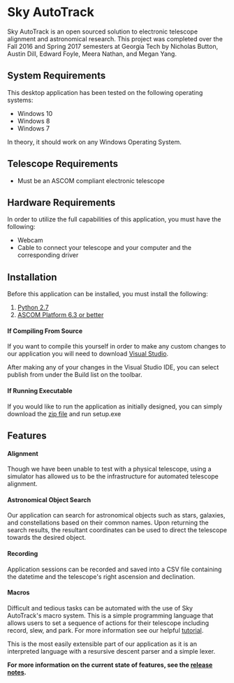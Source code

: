 # Sky AutoTrack

Sky AutoTrack is an open sourced solution to electronic telescope alignment and astronomical research. This project was completed over the Fall 2016 and Spring 2017 semesters at Georgia Tech by Nicholas Button, Austin Dill, Edward Foyle, Meera Nathan, and Megan Yang.

## System Requirements

This desktop application has been tested on the following operating systems:

- Windows 10
- Windows 8
- Windows 7

In theory, it should work on any Windows Operating System.

## Telescope Requirements

- Must be an ASCOM compliant electronic telescope

## Hardware Requirements

In order to utilize the full capabilities of this application, you must have the following:

- Webcam
- Cable to connect your telescope and your computer and the corresponding driver

## Installation

Before this application can be installed, you must install the following:

1. [Python 2.7](https://www.python.org/downloads/release/python-2713/) 
2. [ASCOM Platform 6.3 or better](http://ascom-standards.org/Downloads/Index.htm) 

#### If Compiling From Source

If you want to compile this yourself in order to make any custom changes to our application you will need to download [Visual Studio](https://www.visualstudio.com/downloads/).

After making any of your changes in the Visual Studio IDE, you can select publish from under the Build list on the toolbar.

#### If Running Executable

If you would like to run the application as initially designed, you can simply download the [zip file](Sky_AutoTrack.zip) and run setup.exe

## Features

#### Alignment

Though we have been unable to test with a physical telescope, using a simulator has allowed us to be the infrastructure for automated telescope alignment.

#### Astronomical Object Search

Our application can search for astronomical objects such as stars, galaxies, and constellations based on their common names. Upon returning the search results, the resultant coordinates can be used to direct the telescope towards the desired object.

#### Recording

Application sessions can be recorded and saved into a CSV file containing the datetime and the telescope's right ascension and declination.

#### Macros
Difficult and tedious tasks can be automated with the use of Sky AutoTrack's macro system. This is a simple programming language that allows users to set a sequence of actions for their telescope including record, slew, and park. For more information see our helpful [tutorial](docs/Macro_Manual.pdf).

This is the most easily extensible part of our application as it is an interpreted language with a resursive descent parser and a simple lexer. 

**For more information on the current state of features, see the [release notes](RELEASE_NOTES.md).**
